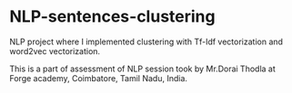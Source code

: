 # NLP-sentences-clustering
NLP project where I implemented clustering with Tf-Idf vectorization and word2vec vectorization.

This is a part of assessment of NLP session took by Mr.Dorai Thodla at Forge academy, Coimbatore, Tamil Nadu, India.
